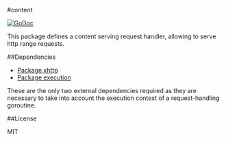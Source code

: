 #content

[![GoDoc](https://godoc.org/github.com/atdiar/xhttp/handlers/content?status.svg)](https://godoc.org/github.com/atdiar/xhttp/handlers/content)

This package defines a content serving request handler, allowing to serve http
range requests.

##Dependencies

* [Package xhttp]
* [Package execution]

These are the only two external dependencies required as they are necessary
to take into account the execution context of a request-handling goroutine.

##License

MIT

[Package xhttp]:http://github.com/atdiar/xhttp
[Package execution]:http://github.com/atdiar/goroutine/execution
